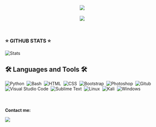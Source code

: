<h1 align="center"><img src="https://user-images.githubusercontent.com/75953873/111233290-7c961d00-85cb-11eb-982b-1cdfb0396225.png"></h1>
<p align="center">
  <a href="https://github.com/DenverCoder1/readme-typing-svg"><img src="https://readme-typing-svg.herokuapp.com?size=14&width=435&color=14FF00&lines=Cuanto+m%C3%A1s+silencioso+te+vuelves%2C+m%C3%A1s+puedes+o%C3%ADr."></a>
</p>
</br>  

### ⭐ GITHUB STATS ⭐

![Stats](https://github-readme-stats.vercel.app/api?username=r3li4nt&theme=chartreuse-dark&show_icons=true)


## 🛠 Languages and Tools 🛠

![Python](https://img.shields.io/badge/Python-05122A?style=flat&logo=python&logoColor=ffdd54)&nbsp;
![Bash](https://img.shields.io/badge/Bash-05122A?style=flat&logo=gnu-bash&logoColor=89E051)&nbsp;
![HTML](https://img.shields.io/badge/-HTML-05122A?style=flat&logo=HTML5)&nbsp; 
![CSS](https://img.shields.io/badge/-CSS-05122A?style=flat&logo=CSS3&logoColor=1572B6)&nbsp; 
![Bootstrap](https://img.shields.io/badge/-Bootstrap-05122A?style=flat&logo=bootstrap&logoColor=563D7C)&nbsp;
![Photoshop](https://img.shields.io/badge/-Photoshop-05122A?style=flat&logo=adobe-photoshop)&nbsp;
![Gitub](https://img.shields.io/badge/-Github-05122A?style=flat&logo=github&logoColor=white)&nbsp; \
![Visual Studio Code](https://img.shields.io/badge/-Visual%20Studio%20Code-05122A?style=flat&logo=visual-studio-code&logoColor=007ACC)&nbsp; 
![Sublime Text](https://img.shields.io/badge/Sublime_Text-05122A?style=flat&logo=sublime-text&logoColor=important)&nbsp;
![Linux](https://img.shields.io/badge/Linux-05122A?style=flat&logo=linux&logoColor=yellow)&nbsp;
![Kali](https://img.shields.io/badge/Kali_Linux-05122A?style=flat&logo=kalilinux&logoColor=white)&nbsp;
![Windows](https://img.shields.io/badge/Windows-05122A?style=flat&logo=windows&logoColor=white)&nbsp;

<div id="header" align="center">
  <img src="https://komarev.com/ghpvc/?username=R3LI4NT&style=for-the-badge&color=green" alt=""/>
</div>

<h1 align="center"></h1>

**Contact me:**

<img src="https://img.shields.io/badge/R3LI4NT.contact@proton.me-D14836?style=for-the-badge&logo=gmail&logoColor=white" />
